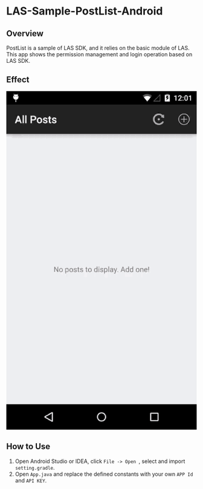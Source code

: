 # LAS-Sample-PostList-Android

## Overview

PostList is a sample of LAS SDK, and it relies on the basic module of LAS. This app shows the permission management and login operation based on LAS SDK. 


## Effect

![capture](capture/postlist.gif)

## How to Use

1. Open Android Studio or IDEA, click `File -> Open `, select and import `setting.gradle`.
2. Open `App.java` and replace the defined constants with your own `APP Id` and `API KEY`.

